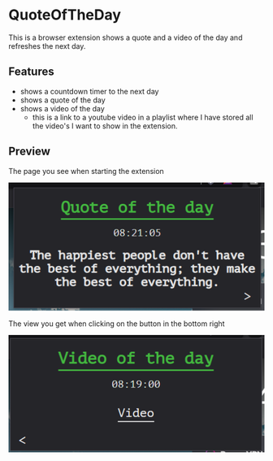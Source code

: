 # QuoteOfTheDay

This is a browser extension shows a quote and a video of the day and refreshes the next day.

## Features

- shows a countdown timer to the next day
- shows a quote of the day
- shows a video of the day
  - this is a link to a youtube video in a playlist where I have stored all the video's I want to show in the extension.

## Preview

The page you see when starting the extension

![Homepage](/assets/images/readme/quoteOfTheDay_HomePage.png)

The view you get when clicking on the button in the bottom right

![Video page](/assets/images/readme/quoteOfTheDay_Video.png)


